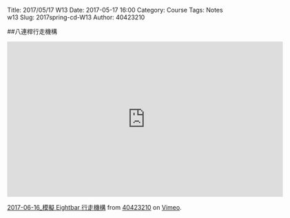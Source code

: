 Title: 2017/05/17 W13
Date: 2017-05-17 16:00
Category: Course
Tags: Notes  w13
Slug: 2017spring-cd-W13
Author: 40423210


##八連桿行走機構
<!-- PELICAN_END_SUMMARY -->

<iframe src="https://player.vimeo.com/video/222323602" width="640" height="360" frameborder="0" webkitallowfullscreen mozallowfullscreen allowfullscreen></iframe>
<p><a href="https://vimeo.com/222323602">2017-06-16_模擬 Eightbar 行走機構</a> from <a href="https://vimeo.com/user63868127">40423210</a> on <a href="https://vimeo.com">Vimeo</a>.</p>